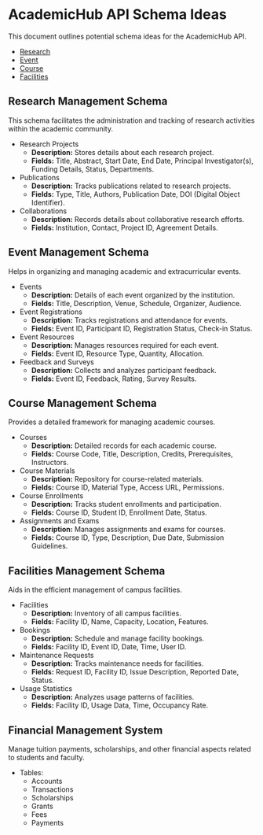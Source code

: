 # AcademicHub API Schema Ideas

This document outlines potential schema ideas for the AcademicHub API.
- [Research](#research-management-schema)
- [Event](#event-management-schema)
- [Course](#course-management-schema)
- [Facilities](#facilities-management-schema)


## Research Management Schema
This schema facilitates the administration and tracking of research activities within the academic community.
- Research Projects
    - **Description:** Stores details about each research project.
    - **Fields:** Title, Abstract, Start Date, End Date, Principal Investigator(s), Funding Details, Status, Departments.
- Publications
    - **Description:** Tracks publications related to research projects.
    - **Fields:** Type, Title, Authors, Publication Date, DOI (Digital Object Identifier).
- Collaborations
    - **Description:** Records details about collaborative research efforts.
    - **Fields:** Institution, Contact, Project ID, Agreement Details.


## Event Management Schema
Helps in organizing and managing academic and extracurricular events.
- Events
    - **Description:** Details of each event organized by the institution.
    - **Fields:** Title, Description, Venue, Schedule, Organizer, Audience.
- Event Registrations
    - **Description:** Tracks registrations and attendance for events.
    - **Fields:** Event ID, Participant ID, Registration Status, Check-in Status.
- Event Resources
    - **Description:** Manages resources required for each event.
    - **Fields:** Event ID, Resource Type, Quantity, Allocation.
- Feedback and Surveys
    - **Description:** Collects and analyzes participant feedback.
    - **Fields:** Event ID, Feedback, Rating, Survey Results.


## Course Management Schema
Provides a detailed framework for managing academic courses.
- Courses
    - **Description:** Detailed records for each academic course.
    - **Fields:** Course Code, Title, Description, Credits, Prerequisites, Instructors.
- Course Materials
    - **Description:** Repository for course-related materials.
    - **Fields:** Course ID, Material Type, Access URL, Permissions.
- Course Enrollments
    - **Description:** Tracks student enrollments and participation.
    - **Fields:** Course ID, Student ID, Enrollment Date, Status.
- Assignments and Exams
    - **Description:** Manages assignments and exams for courses.
    - **Fields:** Course ID, Type, Description, Due Date, Submission Guidelines.


## Facilities Management Schema
Aids in the efficient management of campus facilities.
- Facilities
    - **Description:** Inventory of all campus facilities.
    - **Fields:** Facility ID, Name, Capacity, Location, Features.
- Bookings
    - **Description:** Schedule and manage facility bookings.
    - **Fields:** Facility ID, Event ID, Date, Time, User ID.
- Maintenance Requests
    - **Description:** Tracks maintenance needs for facilities.
    - **Fields:** Request ID, Facility ID, Issue Description, Reported Date, Status.
- Usage Statistics
    - **Description:** Analyzes usage patterns of facilities.
    - **Fields:** Facility ID, Usage Data, Time, Occupancy Rate.


## Financial Management System
Manage tuition payments, scholarships, and other financial aspects related to students and faculty.

- Tables: 
    - Accounts
    - Transactions
    - Scholarships
    - Grants 
    - Fees
    - Payments
